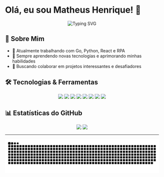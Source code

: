 # Olá, eu sou Matheus Henrique! 👋

<div align="center">
  <img src="https://readme-typing-svg.herokuapp.com/?font=Fira+Code&size=30&duration=3000&pause=1000&color=2E8BC0&center=true&vCenter=true&width=600&lines=Engenheiro+de+Software;Entusiasta+de+Tecnologia;Sempre+Aprendendo" alt="Typing SVG" />
</div>

## 💫 Sobre Mim
- 🔭 Atualmente trabalhando com Go, Python, React e RPA
- 🌱 Sempre aprendendo novas tecnologias e aprimorando minhas habilidades
- 👯 Buscando colaborar em projetos interessantes e desafiadores

## 🛠️ Tecnologias & Ferramentas
<div align="center">
  <img src="https://img.shields.io/badge/Go-00ADD8?style=for-the-badge&logo=go&logoColor=white" />
  <img src="https://img.shields.io/badge/Python-3776AB?style=for-the-badge&logo=python&logoColor=white" />
  <img src="https://img.shields.io/badge/JavaScript-F7DF1E?style=for-the-badge&logo=javascript&logoColor=black" />
  <img src="https://img.shields.io/badge/React-20232A?style=for-the-badge&logo=react&logoColor=61DAFB" />
  <img src="https://img.shields.io/badge/PostgreSQL-316192?style=for-the-badge&logo=postgresql&logoColor=white" />
  <img src="https://img.shields.io/badge/RabbitMQ-FF6600?style=for-the-badge&logo=rabbitmq&logoColor=white" />
  <img src="https://img.shields.io/badge/Docker-2496ED?style=for-the-badge&logo=docker&logoColor=white" />
  <img src="https://img.shields.io/badge/Git-F05032?style=for-the-badge&logo=git&logoColor=white" />
</div>

## 📊 Estatísticas do GitHub
<div align="center">
  <img height="180em" src="https://github-readme-stats.vercel.app/api?username=matheushenrique98&show_icons=true&theme=tokyonight&include_all_commits=true&count_private=true"/>
  <img height="180em" src="https://github-readme-stats.vercel.app/api/top-langs/?username=matheushenrique98&layout=compact&langs_count=7&theme=tokyonight"/>
</div>

---

<div align="center">
  <img src="https://raw.githubusercontent.com/platane/snk/output/github-contribution-grid-snake-dark.svg" alt="Snake animation" />
</div>
